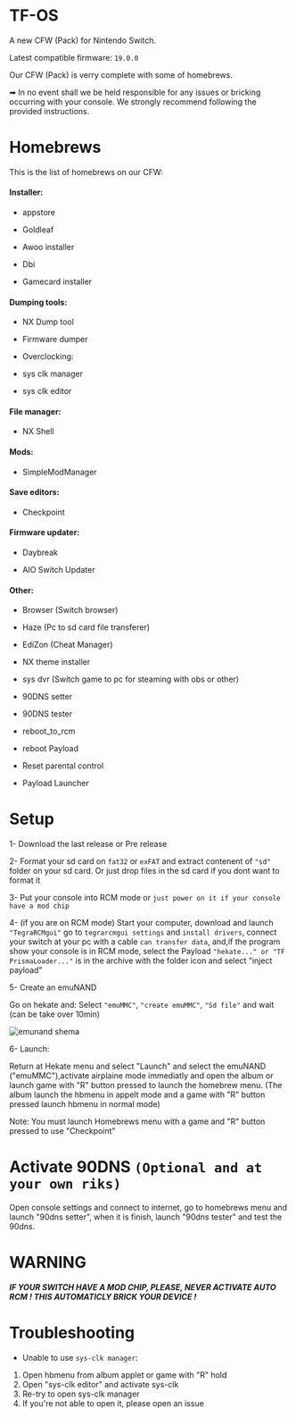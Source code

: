 # TF-OS
A new CFW (Pack) for Nintendo Switch. 

Latest compatible firmware: `19.0.0`

Our CFW (Pack) is verry complete with some of homebrews. 

➡ In no event shall we be held responsible for any issues or bricking occurring with your console. We strongly recommend following the provided instructions. 

# Homebrews
This is the list of homebrews on our CFW:

#### Installer:

- appstore

- Goldleaf 

- Awoo installer

- Dbi

- Gamecard installer 

#### Dumping tools:

- NX Dump tool 

- Firmware dumper

* Overclocking:

- sys clk manager 

- sys clk editor

#### File manager:

- NX Shell 

#### Mods: 

- SimpleModManager 

#### Save editors:

- Checkpoint 

#### Firmware updater:

- Daybreak 

- AIO Switch Updater

#### Other: 

- Browser (Switch browser) 

- Haze (Pc to sd card file transferer) 

- EdiZon (Cheat Manager)

- NX theme installer 

- sys dvr (Switch game to pc for steaming with obs or other)

- 90DNS setter

- 90DNS tester

- reboot_to_rcm 

- reboot Payload 

- Reset parental control

- Payload Launcher

# Setup
1- Download the last release or Pre release 

2- Format your sd card on `fat32` or `exFAT` and extract contenent of `"sd"` folder on your sd card. Or just drop files in the sd card if you dont want to format it

3- Put your console into RCM mode or `just power on it if your console have a mod chip`

4- (if you are on RCM mode) Start your computer, download and launch `"TegraRCMgui"` go to `tegrarcmgui settings` and `install drivers`, connect your switch at your pc with a cable `can transfer data`, and,if the program show your console is in RCM mode, select the Payload `"hekate..." or "TF PrismaLoader..."` is in the archive with the folder icon and select "inject payload" 

5- Create an emuNAND

Go on hekate and:
Select `"emuMMC"`, `"create emuMMC"`, `"Sd file"` and wait (can be take over 10min)

<img src="sketch-1714826794916.png" alt="emunand shema">

6- Launch: 

Return at Hekate menu and select "Launch" and select the emuNAND ("emuMMC"),activate airplaine mode immediatly and open the album or launch game with "R" button pressed to launch the homebrew menu. (The album launch the hbmenu in appelt mode and a game with "R" button pressed launch hbmenu in normal mode) 

Note: You must launch Homebrews menu with a game and "R" button pressed to use "Checkpoint" 

# Activate 90DNS `(Optional and at your own riks)` 

Open console settings and connect to internet, go to homebrews menu and launch "90dns setter", when it is finish, launch "90dns tester" and test the 90dns. 

# WARNING 
***IF YOUR SWITCH HAVE A MOD CHIP, PLEASE, NEVER ACTIVATE AUTO RCM ! THIS AUTOMATICLY BRICK YOUR DEVICE !***

# Troubleshooting
- Unable to use `sys-clk manager`:
1. Open hbmenu from album applet or game with "R" hold
2. Open "sys-clk editor" and activate sys-clk
3. Re-try to open sys-clk manager
4. If you're not able to open it, please open an issue
